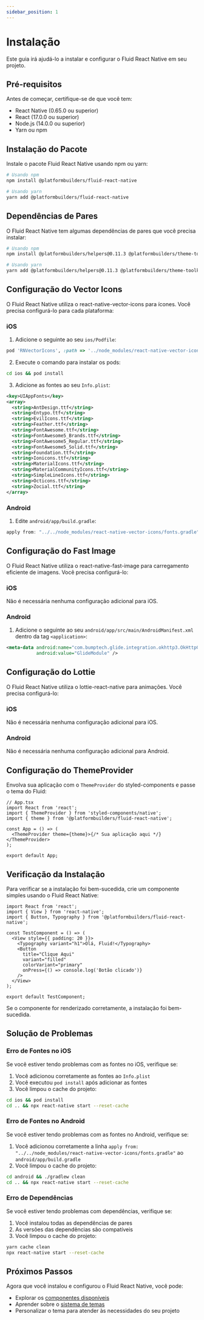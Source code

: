 ```yaml
---
sidebar_position: 1
---
```


# Instalação

Este guia irá ajudá-lo a instalar e configurar o Fluid React Native em seu projeto.

## Pré-requisitos

Antes de começar, certifique-se de que você tem:

- React Native (0.65.0 ou superior)
- React (17.0.0 ou superior)
- Node.js (14.0.0 ou superior)
- Yarn ou npm

## Instalação do Pacote

Instale o pacote Fluid React Native usando npm ou yarn:

```bash
# Usando npm
npm install @platformbuilders/fluid-react-native

# Usando yarn
yarn add @platformbuilders/fluid-react-native
```

## Dependências de Pares

O Fluid React Native tem algumas dependências de pares que você precisa instalar:

```bash
# Usando npm
npm install @platformbuilders/helpers@0.11.3 @platformbuilders/theme-toolkit@0.3.0 formik@2.4.6 lodash@4.17.21 lottie-react-native@7.1.0 react-native-camera@4.2.1 react-native-fast-image@8.6.3 react-native-svg@15.8.0 react-native-vector-icons@10.2.0 styled-components@5.3.11

# Usando yarn
yarn add @platformbuilders/helpers@0.11.3 @platformbuilders/theme-toolkit@0.3.0 formik@2.4.6 lodash@4.17.21 lottie-react-native@7.1.0 react-native-camera@4.2.1 react-native-fast-image@8.6.3 react-native-svg@15.8.0 react-native-vector-icons@10.2.0 styled-components@5.3.11
```

## Configuração do Vector Icons

O Fluid React Native utiliza o react-native-vector-icons para ícones. Você precisa configurá-lo para cada plataforma:

### iOS

1. Adicione o seguinte ao seu `ios/Podfile`:

```ruby
pod 'RNVectorIcons', :path => '../node_modules/react-native-vector-icons'
```

2. Execute o comando para instalar os pods:

```bash
cd ios && pod install
```

3. Adicione as fontes ao seu `Info.plist`:

```xml
<key>UIAppFonts</key>
<array>
  <string>AntDesign.ttf</string>
  <string>Entypo.ttf</string>
  <string>EvilIcons.ttf</string>
  <string>Feather.ttf</string>
  <string>FontAwesome.ttf</string>
  <string>FontAwesome5_Brands.ttf</string>
  <string>FontAwesome5_Regular.ttf</string>
  <string>FontAwesome5_Solid.ttf</string>
  <string>Foundation.ttf</string>
  <string>Ionicons.ttf</string>
  <string>MaterialIcons.ttf</string>
  <string>MaterialCommunityIcons.ttf</string>
  <string>SimpleLineIcons.ttf</string>
  <string>Octicons.ttf</string>
  <string>Zocial.ttf</string>
</array>
```

### Android

1. Edite `android/app/build.gradle`:

```gradle
apply from: "../../node_modules/react-native-vector-icons/fonts.gradle"
```

## Configuração do Fast Image

O Fluid React Native utiliza o react-native-fast-image para carregamento eficiente de imagens. Você precisa configurá-lo:

### iOS

Não é necessária nenhuma configuração adicional para iOS.

### Android

1. Adicione o seguinte ao seu `android/app/src/main/AndroidManifest.xml` dentro da tag `<application>`:

```xml
<meta-data android:name="com.bumptech.glide.integration.okhttp3.OkHttpGlideModule"
           android:value="GlideModule" />
```

## Configuração do Lottie

O Fluid React Native utiliza o lottie-react-native para animações. Você precisa configurá-lo:

### iOS

Não é necessária nenhuma configuração adicional para iOS.

### Android

Não é necessária nenhuma configuração adicional para Android.

## Configuração do ThemeProvider

Envolva sua aplicação com o `ThemeProvider` do styled-components e passe o tema do Fluid:

```tsx
// App.tsx
import React from 'react';
import { ThemeProvider } from 'styled-components/native';
import { theme } from '@platformbuilders/fluid-react-native';

const App = () => (
  <ThemeProvider theme={theme}>{/* Sua aplicação aqui */}</ThemeProvider>
);

export default App;
```

## Verificação da Instalação

Para verificar se a instalação foi bem-sucedida, crie um componente simples usando o Fluid React Native:

```tsx
import React from 'react';
import { View } from 'react-native';
import { Button, Typography } from '@platformbuilders/fluid-react-native';

const TestComponent = () => (
  <View style={{ padding: 20 }}>
    <Typography variant="h1">Olá, Fluid!</Typography>
    <Button
      title="Clique Aqui"
      variant="filled"
      colorVariant="primary"
      onPress={() => console.log('Botão clicado')}
    />
  </View>
);

export default TestComponent;
```

Se o componente for renderizado corretamente, a instalação foi bem-sucedida.

## Solução de Problemas

### Erro de Fontes no iOS

Se você estiver tendo problemas com as fontes no iOS, verifique se:

1. Você adicionou corretamente as fontes ao `Info.plist`
2. Você executou `pod install` após adicionar as fontes
3. Você limpou o cache do projeto:

```bash
cd ios && pod install
cd .. && npx react-native start --reset-cache
```

### Erro de Fontes no Android

Se você estiver tendo problemas com as fontes no Android, verifique se:

1. Você adicionou corretamente a linha `apply from: "../../node_modules/react-native-vector-icons/fonts.gradle"` ao `android/app/build.gradle`
2. Você limpou o cache do projeto:

```bash
cd android && ./gradlew clean
cd .. && npx react-native start --reset-cache
```

### Erro de Dependências

Se você estiver tendo problemas com dependências, verifique se:

1. Você instalou todas as dependências de pares
2. As versões das dependências são compatíveis
3. Você limpou o cache do projeto:

```bash
yarn cache clean
npx react-native start --reset-cache
```

## Próximos Passos

Agora que você instalou e configurou o Fluid React Native, você pode:

- Explorar os [componentes disponíveis](/docs/components)
- Aprender sobre o [sistema de temas](/docs/theme)
- Personalizar o tema para atender às necessidades do seu projeto
